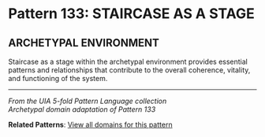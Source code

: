 # Pattern 133: STAIRCASE AS A STAGE

## ARCHETYPAL ENVIRONMENT

Staircase as a stage within the archetypal environment provides essential patterns and relationships that contribute to the overall coherence, vitality, and functioning of the system.

---

*From the UIA 5-fold Pattern Language collection*  
*Archetypal domain adaptation of Pattern 133*

**Related Patterns**: [View all domains for this pattern](../../UIA/md/T133%20STAIRCASE%20AS%20A%20STAGE.md)
